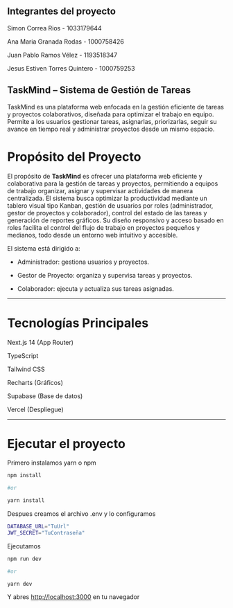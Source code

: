 ## Integrantes del proyecto

Simon Correa Rios - 1033179644 

Ana Maria Granada Rodas - 1000758426

Juan Pablo Ramos Vélez - 1193518347

Jesus Estiven Torres Quintero - 1000759253

## TaskMind – Sistema de Gestión de Tareas
TaskMind es una plataforma web enfocada en la gestión eficiente de tareas y proyectos colaborativos, diseñada para optimizar el trabajo en equipo. Permite a los usuarios gestionar tareas, asignarlas, priorizarlas, seguir su avance en tiempo real y administrar proyectos desde un mismo espacio.

# Propósito del Proyecto
El propósito de **TaskMind** es ofrecer una plataforma web eficiente y colaborativa para la gestión de tareas y proyectos, permitiendo a equipos de trabajo organizar, asignar y supervisar actividades de manera centralizada. El sistema busca optimizar la productividad mediante un tablero visual tipo Kanban, gestión de usuarios por roles (administrador, gestor de proyectos y colaborador), control del estado de las tareas y generación de reportes gráficos. Su diseño responsivo y acceso basado en roles facilita el control del flujo de trabajo en proyectos pequeños y medianos, todo desde un entorno web intuitivo y accesible.


El sistema está dirigido a:

- Administrador: gestiona usuarios y proyectos.

- Gestor de Proyecto: organiza y supervisa tareas y proyectos.
- Colaborador: ejecuta y actualiza sus tareas asignadas.


---
# Tecnologías Principales 
Next.js 14 (App Router)

TypeScript

Tailwind CSS

Recharts (Gráficos)

Supabase (Base de datos)


Vercel (Despliegue)

---
# Ejecutar el proyecto

Primero instalamos yarn o npm

```bash
npm install

#or

yarn install
```

Despues creamos el archivo .env y lo configuramos

```bash
DATABASE_URL="TuUrl"
JWT_SECRET="TuContraseña"
```

Ejecutamos

```bash
npm run dev

#or

yarn dev
```

Y abres [http://localhost:3000](http://localhost:3000) en tu navegador
